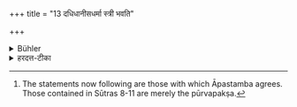 +++
title = "13 दधिधानीसधर्मा स्त्री भवति"

+++

<details><summary>Bühler</summary>

13. A wife is similar to the vessel which contains the curds (for the sacrifice). [^4] 


[^4]:  The statements now following are those with which Āpastamba agrees. Those contained in Sūtras 8-11 are merely the pūrvapakṣa.
</details>

<details><summary>हरदत्त-टीका</summary>

## सूत्रम्
दधिधानीसधर्मा स्त्री भवति ॥ १३ ॥  
### प्रस्तावः
कुत इत्याह—  
### टिप्पनी
दधि धीयते यस्यां सा दधिधानी स्थाली । तया सधर्मा सदृशी स्त्री भवति ॥
</details>
